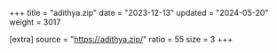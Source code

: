 +++
title = "adithya.zip"
date = "2023-12-13"
updated = "2024-05-20"
weight = 3017

[extra]
source = "https://adithya.zip/"
ratio = 55
size = 3
+++
